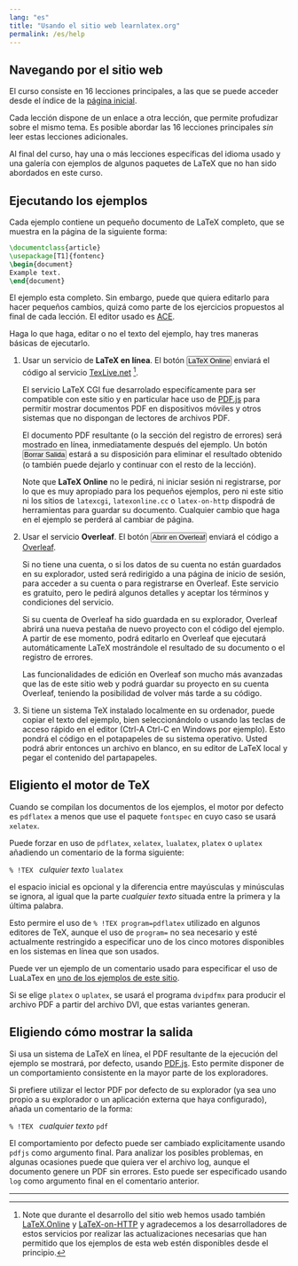 ```yaml
---
lang: "es"
title: "Usando el sitio web learnlatex.org"
permalink: /es/help
---
```


## Navegando por el sitio web

El curso consiste en 16 lecciones principales, a las que se puede acceder
desde el índice de la [página inicial](/).

Cada lección dispone de un enlace a otra lección, que permite profudizar 
sobre el mismo tema. Es posible abordar las 16 lecciones principales
_sin_ leer estas lecciones adicionales.

Al final del curso, hay una o más lecciones específicas del idioma usado
y una galería con ejemplos de algunos paquetes de LaTeX que no han sido
abordados en este curso.

## Ejecutando los ejemplos

Cada ejemplo contiene un pequeño documento de LaTeX completo, que se muestra 
en la página de la siguiente forma:

```latex
\documentclass{article}
\usepackage[T1]{fontenc}
\begin{document}
Example text.
\end{document}
```

El ejemplo esta completo. Sin embargo, puede que quiera editarlo para hacer
pequeños cambios, quizá como parte de los ejercicios propuestos al final de
cada lección.
El editor usado es [ACE](https://ace.c9.io/).

Haga lo que haga, editar o no el texto del ejemplo, hay tres maneras básicas de ejecutarlo.


1. Usar un servicio de **LaTeX en línea**. El botón <button style="padding:0 1px;font-size:90%">LaTeX Online</button> 
   enviará el código al servicio
   [TexLive.net](https://texlive.net) [^1].
   
   El servicio LaTeX CGI fue desarrolado especifícamente para ser compatible con este sitio y
   en particular hace uso de [PDF.js](https://mozilla.github.io/pdf.js/)
   para permitir mostrar documentos PDF en dispositivos móviles y otros sistemas que no dispongan
   de lectores de archivos PDF.
   
   El documento PDF resultante (o la sección del registro de errores) será
   mostrado en línea, inmediatamente después del ejemplo. Un botón <button style="padding:0 1px;font-size:90%">Borrar 
   Salida</button> estará a su disposición para eliminar el resultado obtenido 
   (o también puede dejarlo y continuar con el resto de la lección).
   
   Note que **LaTeX Online** no le pedirá, ni iniciar sesión ni registrarse, por
   lo que es muy apropiado para los pequeños ejemplos, pero ni este sitio ni los
   sitios de `latexcgi`, `latexonline.cc` o `latex-on-http` dispodrá de herramientas
   para guardar su documento. Cualquier cambio que haga en el ejemplo
   se perderá al cambiar de página.

2. Usar el servicio **Overleaf**. El botón <button style="padding:0 1px;font-size:90%">Abrir en Overleaf</button>
   enviará el código a [Overleaf](https://www.overleaf.com/about).
   
   Si no tiene una cuenta, o si los datos de su cuenta no están guardados
   en su explorador, usted será redirigido a una página de inicio de
   sesión, para acceder a su cuenta o para registrarse en Overleaf. Este servicio
   es gratuito, pero le pedirá algunos detalles y aceptar los términos
   y condiciones del servicio.
   
   Si su cuenta de Overleaf ha sido guardada en su explorador, Overleaf
   abrirá una nueva pestaña de nuevo proyecto con el código del ejemplo.
   A partir de ese momento, podrá editarlo en Overleaf que ejecutará automáticamente
   LaTeX mostrándole el resultado de su documento o el registro de errores.
   
   Las funcionalidades de edición en Overleaf son mucho más avanzadas que las
   de este sitio web y podrá guardar su proyecto en su cuenta Overleaf, teniendo
   la posibilidad de volver más tarde a su código.

3. Si tiene un sistema TeX instalado localmente en su ordenador, puede copiar
   el texto del ejemplo, bien seleccionándolo o usando las teclas de acceso rápido
   en el editor (Ctrl-A Ctrl-C en Windows por ejemplo). Esto pondrá el código en el
   potapapeles de su sistema operativo. Usted podrá abrir entonces un archivo en blanco, en 
   su editor de LaTeX local y pegar el contenido del partapapeles.

## Eligiento el motor de TeX

Cuando se compilan los documentos de los ejemplos, el motor por 
defecto es `pdflatex` a menos que use el paquete `fontspec`
en cuyo caso se usará `xelatex`.

Puede forzar en uso de `pdflatex`, `xelatex`, `lualatex`, 
`platex` o `uplatex` añadiendo un comentario de la forma siguiente:

`% !TEX ` _culquier texto_ `lualatex`

el espacio inicial es opcional y la diferencia entre mayúsculas y minúsculas
se ignora, al igual que la parte _cualquier texto_ situada entre la primera y 
la última palabra.

Esto permire el uso de `% !TEX program=pdflatex` utilizado en algunos editores de TeX,
aunque el uso de `program=` no sea necesario y esté actualmente restringido
a especificar uno de los cinco motores disponibles en los
sistemas en línea que son usados.

Puede ver un ejemplo de un comentario usado para especificar el uso de LuaLaTex en
[uno de los ejemplos de este sitio](more-14).

Si se elige `platex` o `uplatex`, se usará el programa `dvipdfmx` para
producir el archivo PDF a partir del archivo DVI, que estas variantes generan.

## Eligiendo cómo mostrar la salida

Si usa un sistema de LaTeX en línea, el PDF resultante
de la ejecución del ejemplo se mostrará, por defecto, usando
[PDF.js](https://mozilla.github.io/pdf.js/). Esto permite disponer
de un comportamiento consistente en la mayor parte de los exploradores.

Si prefiere utilizar el lector PDF por defecto de su explorador (ya sea
uno propio a su explorador o un aplicación externa que haya configurado),
añada un comentario de la forma:

`% !TEX ` _cualquier texto_ `pdf`

El comportamiento por defecto puede ser cambiado explicitamente usando `pdfjs`
como argumento final. Para analizar los posibles problemas, en algunas ocasiones puede que quiera
ver el archivo log, aunque el documento genere un PDF sin
errores. Esto puede ser especificado usando `log` como argumento final en
el comentario anterior.

---

[^1]: Note que durante el desarrollo del sitio web hemos usado también 
      [LaTeX.Online](https://latexonline.cc/) y
      [LaTeX-on-HTTP](https://github.com/YtoTech/latex-on-http)
      y agradecemos a los desarrolladores de estos servicios por realizar las actualizaciones necesarias que 
	  han permitido que los ejemplos de esta web estén disponibles desde el principio.
